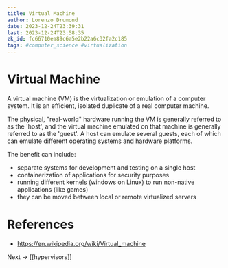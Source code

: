 ```yaml
---
title: Virtual Machine
author: Lorenzo Drumond
date: 2023-12-24T23:39:31
last: 2023-12-24T23:58:35
zk_id: fc66710ea89c6a5e2b22a6c32fa2c185
tags: #computer_science #virtualization
---
```



# Virtual Machine

A virtual machine (VM) is the virtualization or emulation of a computer system.
It is an efficient, isolated duplicate of a real computer machine.

The physical, "real-world" hardware running the VM is generally referred to as
the 'host', and the virtual machine emulated on that machine is generally
referred to as the 'guest'. A host can emulate several guests, each of which
can emulate different operating systems and hardware platforms.

The benefit can include:
- separate systems for development and testing on a single host
- containerization of applications for security purposes
- running different kernels (windows on Linux) to run non-native applications (like games)
- they can be moved between local or remote virtualized servers

# References
- https://en.wikipedia.org/wiki/Virtual_machine

Next -> [[hypervisors]]
